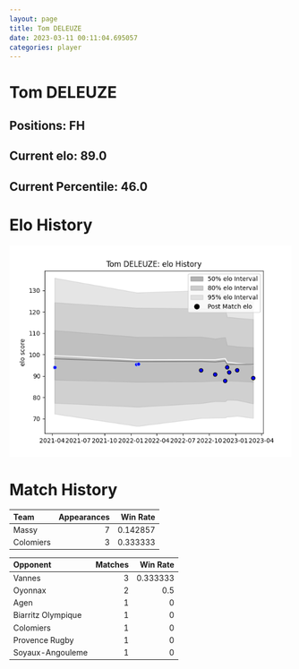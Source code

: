 ```yaml
---  
layout: page  
title: Tom DELEUZE  
date: 2023-03-11 00:11:04.695057  
categories: player  
---
```

# Tom DELEUZE

## Positions: FH

## Current elo: 89.0

## Current Percentile: 46.0

# Elo History


![elo history](history_TomDELEUZE.png)
# Match History


| Team      |   Appearances |   Win Rate |
|:----------|--------------:|-----------:|
| Massy     |             7 |   0.142857 |
| Colomiers |             3 |   0.333333 |

| Opponent           |   Matches |   Win Rate |
|:-------------------|----------:|-----------:|
| Vannes             |         3 |   0.333333 |
| Oyonnax            |         2 |   0.5      |
| Agen               |         1 |   0        |
| Biarritz Olympique |         1 |   0        |
| Colomiers          |         1 |   0        |
| Provence Rugby     |         1 |   0        |
| Soyaux-Angouleme   |         1 |   0        |